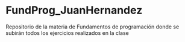 # FundProg_JuanHernandez
Repositorio de la materia de Fundamentos de programación donde se subirán todos los ejercicios realizados en la clase
